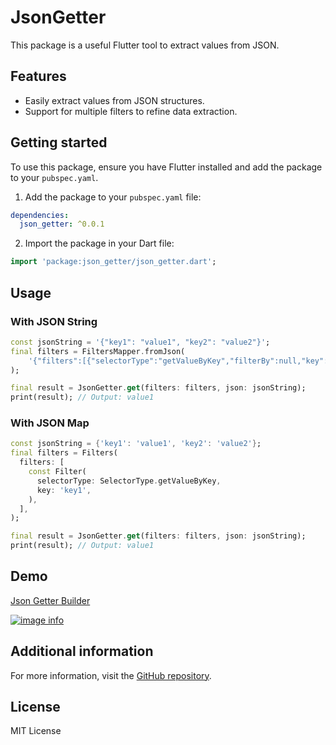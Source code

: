 # JsonGetter

This package is a useful Flutter tool to extract values from JSON.

## Features

- Easily extract values from JSON structures.
- Support for multiple filters to refine data extraction.

## Getting started

To use this package, ensure you have Flutter installed and add the package to
your `pubspec.yaml`.

1. Add the package to your `pubspec.yaml` file:

```yaml
dependencies:
  json_getter: ^0.0.1
```

2. Import the package in your Dart file:

```dart
import 'package:json_getter/json_getter.dart';
```

## Usage

### With JSON String

```dart
const jsonString = '{"key1": "value1", "key2": "value2"}';
final filters = FiltersMapper.fromJson(
    '{"filters":[{"selectorType":"getValueByKey","filterBy":null,"key":"key1","operator":null,"value":null}]}',
);

final result = JsonGetter.get(filters: filters, json: jsonString);
print(result); // Output: value1
```

### With JSON Map

```dart
const jsonString = {'key1': 'value1', 'key2': 'value2'};
final filters = Filters(
  filters: [
    const Filter(
      selectorType: SelectorType.getValueByKey,
      key: 'key1',
    ),
  ],
);

final result = JsonGetter.get(filters: filters, json: jsonString);
print(result); // Output: value1
```

## Demo

[Json Getter Builder](https://chungxon.github.io/json_getter/)

<a href="https://chungxon.github.io/json_getter/" rel="Json Getter
Builder">![image
info](https://github.com/chungxon/json_getter/blob/master/repo/json_getter.gif?raw=true)</a> 

## Additional information

For more information, visit the [GitHub
repository](https://github.com/chungxon/json_getter).

## License

MIT License
